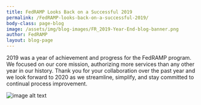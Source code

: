```yaml
---
title: FedRAMP Looks Back on a Successful 2019
permalink: /FedRAMP-looks-back-on-a-successful-2019/
body-class: page-blog
image: /assets/img/blog-images/FR_2019-Year-End-blog-banner.png
author: FedRAMP
layout: blog-page
---
```


2019 was a year of achievement and progress for the FedRAMP program. We focused on our core mission, authorizing more services than any other year in our history. Thank you for your collaboration over the past year and we look forward to 2020 as we streamline, simplify, and stay committed to continual process improvement.

![image alt text]({{site.baseurl}}/assets/img/FFR_2019-Year-End-Infographic.png)
